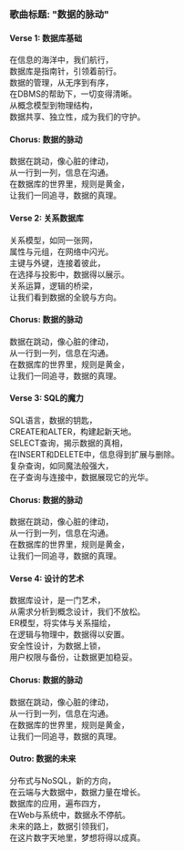 ### **歌曲标题: "数据的脉动"**

#### **Verse 1: 数据库基础**
在信息的海洋中，我们航行，  
数据库是指南针，引领着前行。  
数据的管理，从无序到有序，  
在DBMS的帮助下，一切变得清晰。  
从概念模型到物理结构，  
数据共享、独立性，成为我们的守护。

#### **Chorus: 数据的脉动**
数据在跳动，像心脏的律动，  
从一行到一列，信息在沟通。  
在数据库的世界里，规则是黄金，  
让我们一同追寻，数据的真理。

#### **Verse 2: 关系数据库**
关系模型，如同一张网，  
属性与元组，在网络中闪光。  
主键与外键，连接着彼此，  
在选择与投影中，数据得以展示。  
关系运算，逻辑的桥梁，  
让我们看到数据的全貌与方向。

#### **Chorus: 数据的脉动**
数据在跳动，像心脏的律动，  
从一行到一列，信息在沟通。  
在数据库的世界里，规则是黄金，  
让我们一同追寻，数据的真理。

#### **Verse 3: SQL的魔力**
SQL语言，数据的钥匙，  
CREATE和ALTER，构建起新天地。  
SELECT查询，揭示数据的真相，  
在INSERT和DELETE中，信息得到扩展与删除。  
复杂查询，如同魔法般强大，  
在子查询与连接中，数据展现它的光华。

#### **Chorus: 数据的脉动**
数据在跳动，像心脏的律动，  
从一行到一列，信息在沟通。  
在数据库的世界里，规则是黄金，  
让我们一同追寻，数据的真理。

#### **Verse 4: 设计的艺术**
数据库设计，是一门艺术，  
从需求分析到概念设计，我们不放松。  
ER模型，将实体与关系描绘，  
在逻辑与物理中，数据得以安置。  
安全性设计，为数据上锁，  
用户权限与备份，让数据更加稳妥。

#### **Chorus: 数据的脉动**
数据在跳动，像心脏的律动，  
从一行到一列，信息在沟通。  
在数据库的世界里，规则是黄金，  
让我们一同追寻，数据的真理。

#### **Outro: 数据的未来**
分布式与NoSQL，新的方向，  
在云端与大数据中，数据力量在增长。  
数据库的应用，遍布四方，  
在Web与系统中，数据永不停航。  
未来的路上，数据引领我们，  
在这片数字天地里，梦想将得以成真。

